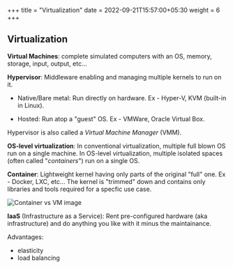 +++
title = "Virtualization"
date =  2022-09-21T15:57:00+05:30
weight = 6
+++

## Virtualization

**Virtual Machines**: complete simulated computers with an OS, memory, storage, input, output, etc...

**Hypervisor**: Middleware enabling and managing multiple kernels to run on it.

- Native/Bare metal: Run directly on hardware. Ex - Hyper-V, KVM (built-in in Linux).
	
- Hosted: Run atop a "guest" OS. Ex - VMWare, Oracle Virtual Box.

Hypervisor is also called a _Virtual Machine Manager_ (VMM).

**OS-level virtualization**: In conventional virtualization, multiple full blown OS run on a single machine. In OS-level virtualization, multiple isolated spaces (often called "_containers_") run on a single OS.

**Container**: Lightweight kernel having only parts of the original "full" one. Ex - Docker, LXC, etc... The kernel is "trimmed" down and contains only libraries and tools required for a specfic use case.

![Container vs VM image](https://i.imgur.com/prJGvDM.png)

**IaaS** (Infrastructure as a Service): Rent pre-configured hardware (aka infrastructure) and do anything you like with it minus the maintainance.

Advantages:
- elasticity
- load balancing